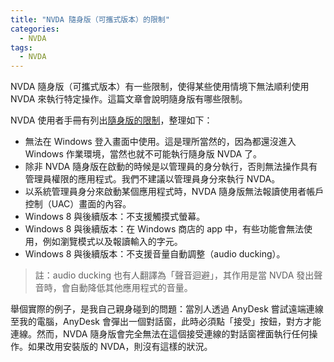 ```yaml
---
title: "NVDA 隨身版（可攜式版本）的限制"
categories:
  - NVDA
tags:
  - NVDA
---
```


NVDA 隨身版（可攜式版本）有一些限制，使得某些使用情境下無法順利使用 NVDA 來執行特定操作。這篇文章會說明隨身版有哪些限制。

NVDA 使用者手冊有列出[隨身版的限制](https://www.nvaccess.org/files/nvda/documentation/userGuide.html#PortableAndTemporaryCopyRestrictions)，整理如下：

* 無法在 Windows 登入畫面中使用。這是理所當然的，因為都還沒進入 Windows 作業環境，當然也就不可能執行隨身版 NVDA 了。
* 除非 NVDA 隨身版在啟動的時候是以管理員的身分執行，否則無法操作具有管理員權限的應用程式。我們不建議以管理員身分來執行 NVDA。
* 以系統管理員身分來啟動某個應用程式時，NVDA 隨身版無法報讀使用者帳戶控制（UAC）畫面的內容。
* Windows 8 與後續版本：不支援觸摸式螢幕。
* Windows 8 與後續版本：在 Windows 商店的 app 中，有些功能會無法使用，例如瀏覽模式以及報讀輸入的字元。
* Windows 8 與後續版本：不支援音量自動調整（audio ducking）。
 
> 註：audio ducking 也有人翻譯為「聲音迴避」，其作用是當 NVDA 發出聲音時，會自動降低其他應用程式的音量。

舉個實際的例子，是我自己親身碰到的問題：當別人透過 AnyDesk 嘗試遠端連線至我的電腦，AnyDesk 會彈出一個對話窗，此時必須點「接受」按鈕，對方才能連線。然而，NVDA 隨身版會完全無法在這個接受連線的對話窗裡面執行任何操作。如果改用安裝版的 NVDA，則沒有這樣的狀況。